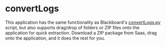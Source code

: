 # convertLogs

This application has the same functionality as Blackboard's [convertLogs.py](https://help.blackboard.com/Learn/Administrator/SaaS/System_Management/Logs#format-logs-to-be-more-readable_OTP-3) script, but also supports drag/drop of folders or ZIP files onto the application for quick extraction. Download a ZIP package from Saas, drag onto the application, and it does the rest for you.
